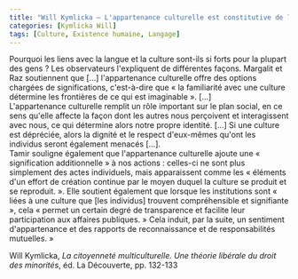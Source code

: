 ```yaml
---
title: "Will Kymlicka – L'appartenance culturelle est constitutive de l'identité"
categories: [Kymlicka Will]
tags: [Culture, Existence humaine, Langage]
---
```


Pourquoi les liens avec la langue et la culture sont-ils si forts pour la plupart des gens ? Les observateurs l'expliquent de différentes façons. Margalit et Raz soutiennent que […] l'appartenance culturelle offre des options chargées de significations, c'est-à-dire que « la familiarité avec une culture détermine les frontières de ce qui est imaginable ». […]  
L'appartenance culturelle remplit un rôle important sur le plan social, en ce sens qu'elle affecte la façon dont les autres nous perçoivent et interagissent avec nous, ce qui détermine alors notre propre identité. […] Si une culture est dépréciée, alors la dignité et le respect d'eux-mêmes qu'ont les individus seront également menacés […].  
Tamir souligne également que l'appartenance culturelle ajoute une « signification additionnelle » à nos actions : celles-ci ne sont plus simplement des actes individuels, mais apparaissent comme les « éléments d'un effort de création continue par le moyen duquel la culture se produit et se reproduit. ». Elle soutient également que lorsque les institutions sont « liées à une culture que [les individus] trouvent compréhensible et signifiante », cela « permet un certain degré de transparence et facilite leur participation aux affaires publiques. » Cela induit, par la suite, un sentiment d'appartenance et des rapports de reconnaissance et de responsabilités mutuelles. »

Will Kymlicka, _La citoyenneté multiculturelle. Une théorie libérale du droit des minorités_, éd. La Découverte, pp. 132-133